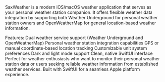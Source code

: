 SaxWeather is a modern iOS/macOS weather application that serves as your personal weather station companion. It offers flexible weather data integration by supporting both Weather Underground for personal weather station owners and OpenWeatherMap for general location-based weather information. 

Features:
Dual weather service support (Weather Underground and OpenWeatherMap)
Personal weather station integration capabilities
GPS or manual coordinate-based location tracking
Customizable unit system preferences
Dark and light mode support
Clean, native SwiftUI interface
Perfect for weather enthusiasts who want to monitor their personal weather station data or users seeking reliable weather information from established weather services. Built with SwiftUI for a seamless Apple platform experience.
